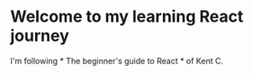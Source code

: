 # Welcome to my learning React journey #

I'm following * The beginner's guide to React * of Kent C.